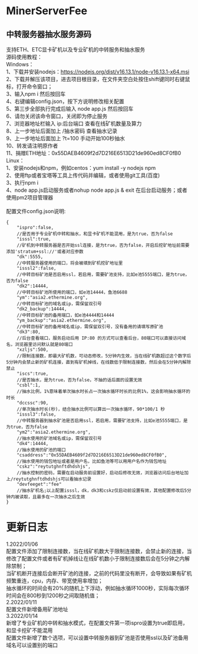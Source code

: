 # MinerServerFee
## 中转服务器抽水服务源码<br>
支持ETH、ETC显卡矿机以及专业矿机的中转服务和抽水服务<br>
源码使用教程：<br>
Windows：<br>
1、下载并安装nodejs：https://nodejs.org/dist/v16.13.1/node-v16.13.1-x64.msi<br>
2、下载并解压该项目，进去项目根目录，在文件夹空白处按住shift键同时右键鼠标，打开命令窗口；<br>
3、输入npm i 然后按回车<br>
4、右键编辑config.json，按下方说明修改相关配置<br>
5、第三步全部执行完成后输入 node app.js 然后按回车<br>
6、请勿关闭该命令窗口，关闭即为停止服务<br>
7、浏览器地址栏输入 ip:后台端口 查看在线矿机数量及算力<br>
8、上一步地址后面加上 /抽水密码 查看抽水记录<br>
9、上一步地址后面加上 ?t=100 手动开始100秒抽水<br>
10、转发请注明原作者<br>
11、捐赠ETH地址：0x55DAEB4609f2d7D216E6513D21de960ed8CF0fB0<br>
Linux：<br>
1、安装nodejs和npm，例如centos：yum install -y nodejs npm<br>
2、使用ftp或者宝塔等工具上传代码并编辑，或者使用git工具(百度)<br>
3、执行npm i<br>
4、node app.js启动服务或者nohup node app.js & exit 在后台启动服务；或者使用pm2项目管理器<br>
<br>
配置文件config.json说明:
```javescript
{
	"ispro":false,
	//是否用于专业矿机中转和抽水，和显卡矿机不能混用，是为true，否为false
	"isssl":true,
	//矿机到中转服务器是否开始ssl连接，是为true，否为false，开启后挖矿地址前需要添加'stratum+ssl://'或者对应参数
	"dk":5555,
	//中转服务器使用的端口，将会被填到矿机挖矿地址里
	"isssl2":false,
	//中转目标矿池是否启用ssl，若启用，需要矿池支持，比如e池5555端口，是为true，否为false
	"dk2":14444,
	//中转目标矿池所使用的端口，如e池14444，鱼池6688
	"ym":"asia2.ethermine.org",
	//中转目标矿池的域名或ip，需保留双引号
	"dk2_backup":14444,
	//中转目标矿池的备用端口，如e池4444和14444
	"ym_backup":"asia2.ethermine.org",
	//中转目标矿池的备用域名或ip，需保留双引号，没有备用的请填写原矿池
	"dk3":80,
	//后台查看端口，服务启动后用 IP:80 的方式可以查看后台，80端口可以直接访问域名，浏览器里访问默认就是80端口
	"xzljs":500,
	//限制连接数，即最大矿机数，可动态修改，5分钟内生效，当在线矿机数超过这个数字后5分钟内会禁止新的矿机连接，直到有矿机掉线，在线数低于限制连接数，然后会在5分钟内解除禁止
	"iscs":true,
	//是否抽水，是为true，否为false，不抽的话后面的设置无效
	"csbl":1,
	//抽水比例，1%意味着单次抽水时长占一次抽水循环时长的比例1%，这会影响抽水循环的时长
	"dccssc":90,
	//单次抽水时长(秒)，结合抽水比例可以算出一次抽水循环，90*100/1 秒
	"isssl3":false,
	//中转服务器到抽水矿池是否启用ssl，若启用，需要矿池支持，比如e池5555端口，是为true，否为false
	"ym2":"asia2.ethermine.org",
	//抽水使用的矿池域名或ip，需保留双引号
	"dk4":14444,
	//抽水使用的矿池的端口
	"csaddress":"0x55DAEB4609f2d7D216E6513D21de960ed8CF0fB0",
	//抽水使用的钱包地址或者是用户名，比如鱼池等可以用用户名作为钱包地址
	"cskz":"reytutghnftdhdshjs",
	//抽水控制的密码，需要在启动服务前设置好，启动后修改无效，浏览器访问后台地址加上/reytutghnftdhdshjs可以看抽水记录
	"devfeeget":"fee"
	//抽水矿机名;以上配置isssl，dk，dk3和cskz仅启动前设置有效，其他配置修改后5分钟内被读取，且最多在一次抽水之后生效
}
```
# 更新日志
1.2022/01/06<br>
配置文件添加了限制连接数，当在线矿机数大于限制连接数，会禁止新的连接，当修改了配置文件或者有矿机掉线让在线矿机数小于限制连接数后会在5分钟之内解除禁制；<br>
当矿机断开连接后会断开矿池的连接，之前的代码里没有断开，会导致如果有矿机频繁重连，cpu，内存、带宽使用率增加；<br>
抽水循环的时间会有20%的随机上下浮动，例如抽水循环1000秒，实际每次循环时间会在800秒到1200秒之间取随机值；<br>
2.2022/01/11<br>
配置文件新增备用矿池地址<br>
3.2022/01/14<br>
新增了专业矿机的中转和抽水模式，在配置文件第一项ispro设置为true即启用，和显卡挖矿不能混用<br>
配置文件新增了数个选项，可以设置中转服务器到矿池是否使用ssl以及矿池备用域名可以设置别的端口
